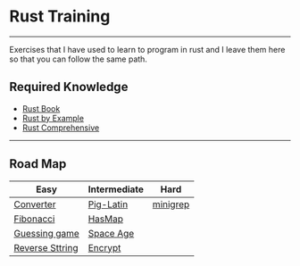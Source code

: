 
# Rust Training
---
Exercises that I have used to learn to program in rust and I leave them here so that you can follow the same path.


## Required Knowledge

 - [Rust Book](https://doc.rust-lang.org/book/title-page.html)
 - [Rust by Example](https://doc.rust-lang.org/rust-by-example/hello.html)
 - [Rust Comprehensive](https://google.github.io/comprehensive-rust/es/index.html)

---
## Road Map


| Easy              | Intermediate               | Hard                    |
|-------------------|----------------------------|-------------------------|
| [Converter](./converter/)  | [Pig-Latin](./pig-latin/)  | [minigrep](./minigrep/) |
| [Fibonacci](./fibonacci/)  | [HasMap](./hasMap-train/)  |                         |
| [Guessing game](./guessing_game/) |  [Space Age](./space-age/)                          |                         |
| [Reverse Sttring](./reverse-string/) |   [Encrypt](./encrypt/)                      |                         |

